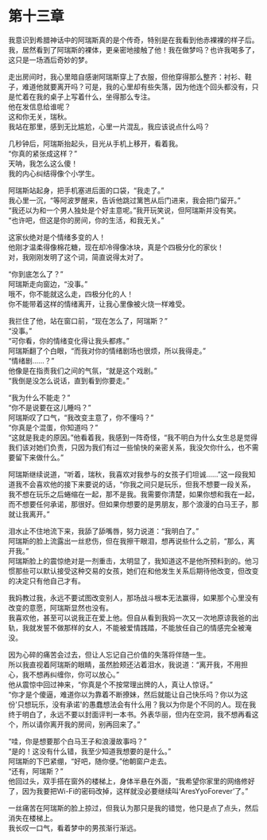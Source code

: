 # 第十三章

我意识到希腊神话中的阿瑞斯真的是个传奇，特别是在我看到他赤裸裸的样子后。  
我，居然看到了阿瑞斯的裸体，更亲密地接触了他！我在做梦吗？也许我喝多了，这只是一场酒后奇妙的梦。

走出房间时，我心里暗自感谢阿瑞斯穿上了衣服，但他穿得那么整齐：衬衫、鞋子，难道他就要离开吗？可是，我的心里却有些失落，因为他连个回头都没有，只是忙着在我的桌子上写着什么，坐得那么专注。  
他在发信息给谁呢？  
这和你无关，瑞秋。  
我站在那里，感到无比尴尬，心里一片混乱，我应该说点什么吗？

几秒钟后，阿瑞斯抬起头，目光从手机上移开，看着我。  
“你真的紧张成这样？”  
天呐，我怎么这么傻！  
我的内心纠结得像个小学生。  

阿瑞斯站起身，把手机塞进后面的口袋，“我走了。”  
我心里一沉，“等阿波罗醒来，告诉他跳过篱笆从后门进来，我会把门留开。”  
“我还以为和一个男人独处是个好主意呢。”我开玩笑说，但阿瑞斯并没有笑。  
“也许吧，但这是你的房间，你的生活，和我无关。”

这家伙绝对是个情绪多变的人！  
他刚才温柔得像棉花糖，现在却冷得像冰块，真是个四极分化的家伙！  
对，我刚刚发明了这个词，简直说得太对了。  

“你到底怎么了？”  
阿瑞斯走向窗边，“没事。”  
哦不，你不能就这么走，四极分化的人！  
你不能带着这样的情绪离开，让我心里像被火烧一样难受。

我拦住了他，站在窗口前，“现在怎么了，阿瑞斯？”  
“没事。”  
“可你看，你的情绪变化得让我头都疼。”  
阿瑞斯翻了个白眼，“而我对你的情绪剧场也很烦，所以我得走。”  
“情绪剧......？”  
他像是在指责我们之间的气氛，“就是这个戏剧。”  
“我倒是没怎么说话，直到看到你要走。”

“我为什么不能走？”  
“你不是说要在这儿睡吗？”  
阿瑞斯叹了口气，“我改变主意了，你不懂吗？”  
“你真是个混蛋，你知道吗？”  
“这就是我走的原因。”他看着我，我感到一阵奇怪，“我不明白为什么女生总是觉得我们该对她们负责，只因为我们有过一些愉快的亲密关系，我没欠你什么，也不需要留下来做什么。”

阿瑞斯继续说道，“听着，瑞秋，我喜欢对我参与的女孩子们坦诚……”这一段我知道我不会喜欢他的接下来要说的话，“你我之间只是玩乐，但我不想要一段关系，我不想在玩乐之后蜷缩在一起，那不是我。我需要你清楚，如果你想和我在一起，而不想要任何承诺，那很好。但如果你想要的是男朋友，那个浪漫的白马王子，那就让我离开。”  

泪水止不住地流下来，我舔了舔嘴唇，努力说道：“我明白了。”  
阿瑞斯的脸上流露出一丝悲伤，但在我擦干眼泪，想再说些什么之前，“那么，离开我。”  
阿瑞斯脸上的震惊绝对是一剂重击，太明显了，我知道这不是他所预料到的。他习惯那些可以默认接受这种交易的女孩，她们在和他发生关系后期待他改变，但改变的决定只有他自己才有。

我妈教过我，永远不要试图改变别人，那场战斗根本无法赢得，如果那个心里没有改变的意愿，阿瑞斯显然也没有。  
我喜欢他，甚至可以说我正在爱上他。但自从看到我妈一次又一次地原谅我爸的出轨，我就发誓不做那样的女人，不能被爱情践踏，不能放任自己的情感完全被淹没。

因为心碎的痛苦会过去，但让人忘记自己价值的失落将伴随一生。  
所以我直视着阿瑞斯的眼睛，虽然脸颊还沾着泪水，我说道：“离开我，不用担心，我不想再纠缠你，你可以放心。”  
他从震惊中回过神来，“你真是个不按常理出牌的人，真让人惊讶。”  
“你才是个傻逼，难道你以为靠着不断撩妹，然后就能让自己快乐吗？你以为这份'只想玩乐，没有承诺'的愚蠢想法会有什么用？我以为你是个不同的人。现在我终于明白了，永远不要以封面评判一本书。外表华丽，但内在空洞，我不想再看这个，所以请你离开我的房间，别再回来了。”  

“哇，你是想要那个白马王子和浪漫故事吗？”  
“是的！这没有什么错，我至少知道我想要的是什么。”  
阿瑞斯的下巴紧绷，“好吧，随你便。”他朝窗户走去。  
“还有，阿瑞斯？”  
他回过头，双手搭在窗外的楼梯上，身体半悬在外面，“我希望你家里的网络修好了，因为我要把Wi-Fi的密码改掉，这样就没必要继续叫‘AresYyoForever’了。”  

一丝痛苦在阿瑞斯的脸上掠过，但我认为那只是我的错觉，他只是点了点头，然后消失在楼梯上。  
我长叹一口气，看着梦中的男孩渐行渐远。